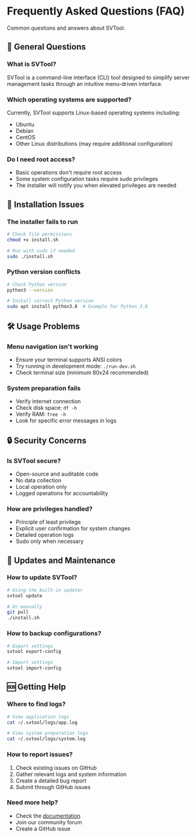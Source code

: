 # Frequently Asked Questions (FAQ)

Common questions and answers about SVTool.

## 📌 General Questions

### What is SVTool?
SVTool is a command-line interface (CLI) tool designed to simplify server management tasks through an intuitive menu-driven interface.

### Which operating systems are supported?
Currently, SVTool supports Linux-based operating systems including:
- Ubuntu
- Debian
- CentOS
- Other Linux distributions (may require additional configuration)

### Do I need root access?
- Basic operations don't require root access
- Some system configuration tasks require sudo privileges
- The installer will notify you when elevated privileges are needed

## 🔧 Installation Issues

### The installer fails to run
```bash
# Check file permissions
chmod +x install.sh

# Run with sudo if needed
sudo ./install.sh
```

### Python version conflicts
```bash
# Check Python version
python3 --version

# Install correct Python version
sudo apt install python3.8  # Example for Python 3.8
```

## 🛠️ Usage Problems

### Menu navigation isn't working
- Ensure your terminal supports ANSI colors
- Try running in development mode: `./run-dev.sh`
- Check terminal size (minimum 80x24 recommended)

### System preparation fails
- Verify internet connection
- Check disk space: `df -h`
- Verify RAM: `free -h`
- Look for specific error messages in logs

## 🔒 Security Concerns

### Is SVTool secure?
- Open-source and auditable code
- No data collection
- Local operation only
- Logged operations for accountability

### How are privileges handled?
- Principle of least privilege
- Explicit user confirmation for system changes
- Detailed operation logs
- Sudo only when necessary

## 🔄 Updates and Maintenance

### How to update SVTool?
```bash
# Using the built-in updater
svtool update

# Or manually
git pull
./install.sh
```

### How to backup configurations?
```bash
# Export settings
svtool export-config

# Import settings
svtool import-config
```

## 🆘 Getting Help

### Where to find logs?
```bash
# View application logs
cat ~/.svtool/logs/app.log

# View system preparation logs
cat ~/.svtool/logs/system.log
```

### How to report issues?
1. Check existing issues on GitHub
2. Gather relevant logs and system information
3. Create a detailed bug report
4. Submit through GitHub issues

### Need more help?
- Check the [documentation](../Home.md)
- Join our community forum
- Create a GitHub issue

